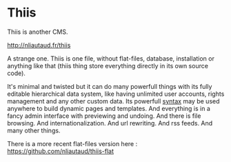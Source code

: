 # Thiis
Thiis is another CMS.

http://nliautaud.fr/thiis

A strange one. Thiis is one file, without flat-files, database, installation or anything like that (thiis thing store everything directly in its own source code).

It's minimal and twisted but it can do many powerfull things with its fully editable hierarchical data system, like having unlimited user accounts, rights management and any other custom data. Its powerfull [syntax](http://nliautaud.fr/thiis/syntax) may be used anywhere to build dynamic pages and templates. And everything is in a fancy admin interface with previewing and undoing. And there is file browsing. And internationalization. And url rewriting. And rss feeds. And many other things.

There is a more recent flat-files version here : https://github.com/nliautaud/thiis-flat
